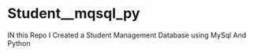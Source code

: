# Student__mqsql_py
IN this Repo  I  Created a  Student Management Database using MySql  And Python
